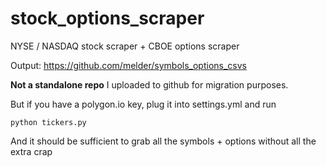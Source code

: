 # stock_options_scraper
NYSE / NASDAQ stock scraper + CBOE options scraper

Output: https://github.com/melder/symbols_options_csvs

**Not a standalone repo** I uploaded to github for migration purposes.

But if you have a polygon.io key, plug it into settings.yml and run

```python tickers.py```

And it should be sufficient to grab all the symbols + options without all the extra crap
 

